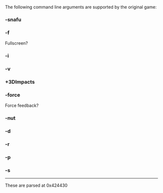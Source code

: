 The following command line arguments are supported by the original game:

### -snafu
### -f
Fullscreen?
### -i
### -v
### +3DImpacts
### -force
Force feedback?
### -nut
### -d
### -r
### -p
### -s

---

These are parsed at 0x424430